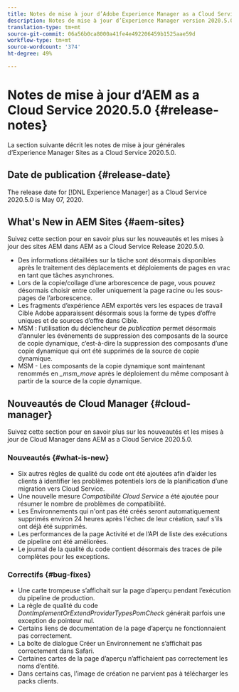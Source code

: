 ```yaml
---
title: Notes de mise à jour d’Adobe Experience Manager as a Cloud Service version 2020.5.0
description: Notes de mise à jour d’Experience Manager version 2020.5.0
translation-type: tm+mt
source-git-commit: 06a56b0ca8000a41fe4e492206459b1525aae59d
workflow-type: tm+mt
source-wordcount: '374'
ht-degree: 49%

---
```



# Notes de mise à jour d’AEM as a Cloud Service 2020.5.0 {#release-notes}

La section suivante décrit les notes de mise à jour générales d’Experience Manager Sites as a Cloud Service 2020.5.0.

## Date de publication {#release-date}

The release date for [!DNL Experience Manager] as a Cloud Service 2020.5.0 is May 07, 2020.

## What&#39;s New in AEM Sites {#aem-sites}

Suivez cette section pour en savoir plus sur les nouveautés et les mises à jour des sites AEM dans AEM as a Cloud Service Release 2020.5.0.

* Des informations détaillées sur la tâche sont désormais disponibles après le traitement des déplacements et déploiements de pages en vrac en tant que tâches asynchrones.
* Lors de la copie/collage d’une arborescence de page, vous pouvez désormais choisir entre coller uniquement la page racine ou les sous-pages de l’arborescence.
* Les fragments d’expérience AEM exportés vers les espaces de travail Cible Adobe apparaissent désormais sous la forme de types d’offre uniques et de sources d’offre dans Cible.
* MSM : l’utilisation du déclencheur de *publication* permet désormais d’annuler les événements de suppression des composants de la source de copie dynamique, c’est-à-dire la suppression des composants d’une copie dynamique qui ont été supprimés de la source de copie dynamique.
* MSM - Les composants de la copie dynamique sont maintenant renommés en *_msm_move* après le déploiement du même composant à partir de la source de la copie dynamique.


## Nouveautés de Cloud Manager {#cloud-manager}

Suivez cette section pour en savoir plus sur les nouveautés et les mises à jour de Cloud Manager dans AEM as a Cloud Service 2020.5.0.

### Nouveautés {#what-is-new}

* Six autres règles de qualité du code ont été ajoutées afin d’aider les clients à identifier les problèmes potentiels lors de la planification d’une migration vers Cloud Service.
* Une nouvelle mesure *Compatibilité Cloud Service* a été ajoutée pour résumer le nombre de problèmes de compatibilité.
* Les Environnements qui n&#39;ont pas été créés seront automatiquement supprimés environ 24 heures après l&#39;échec de leur création, sauf s&#39;ils ont déjà été supprimés.
* Les performances de la page Activité et de l’API de liste des exécutions de pipeline ont été améliorées.
* Le journal de la qualité du code contient désormais des traces de pile complètes pour les exceptions.

### Correctifs  {#bug-fixes}

* Une carte trompeuse s’affichait sur la page d’aperçu pendant l’exécution du pipeline de production.
* La règle de qualité du code *DontImplementOrExtendProviderTypesPomCheck* générait parfois une exception de pointeur nul.
* Certains liens de documentation de la page d’aperçu ne fonctionnaient pas correctement.
* La boîte de dialogue Créer un Environnement ne s’affichait pas correctement dans Safari.
* Certaines cartes de la page d’aperçu n’affichaient pas correctement les noms d’entité.
* Dans certains cas, l’image de création ne parvient pas à télécharger les packs clients.


